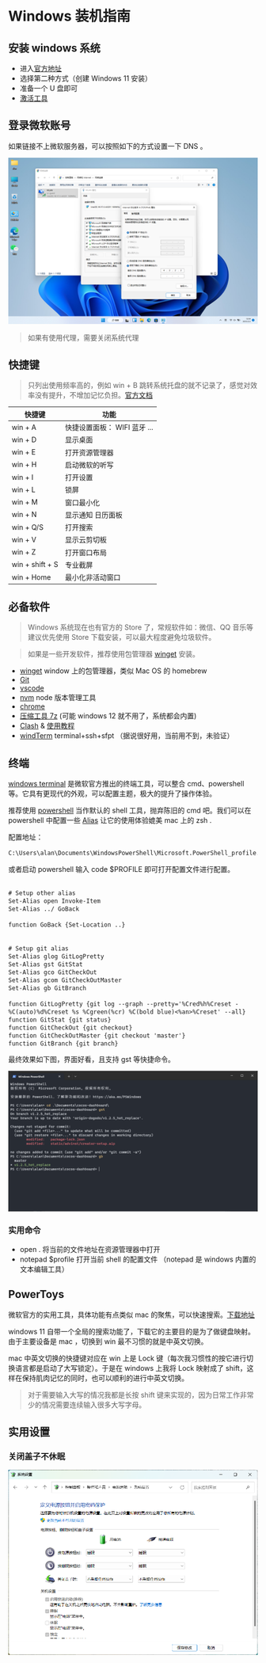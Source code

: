 # Windows 装机指南

## 安装 windows 系统

-   进入[官方地址](https://www.microsoft.com/zh-cn/software-download/windows11)
-   选择第二种方式（创建 Windows 11 安装）
-   准备一个 U 盘即可
-   [激活工具](https://github.com/zbezj/HEU_KMS_Activator/releases)

## 登录微软账号

如果链接不上微软服务器，可以按照如下的方式设置一下 DNS 。

![](./dns.png)

> 如果有使用代理，需要关闭系统代理

## 快捷键

> 只列出使用频率高的，例如 win + B 跳转系统托盘的就不记录了，感觉对效率没有提升，不增加记忆负担。[官方文档](https://support.microsoft.com/zh-cn/windows/windows-%E7%9A%84%E9%94%AE%E7%9B%98%E5%BF%AB%E6%8D%B7%E6%96%B9%E5%BC%8F-dcc61a57-8ff0-cffe-9796-cb9706c75eec)

| 快捷键          | 功能                         |
| --------------- | ---------------------------- |
| win + A         | 快捷设置面板： WIFI 蓝牙 ... |
| win + D         | 显示桌面                     |
| win + E         | 打开资源管理器               |
| win + H         | 启动微软的听写               |
| win + I         | 打开设置                     |
| win + L         | 锁屏                         |
| win + M         | 窗口最小化                   |
| win + N         | 显示通知 日历面板            |
| win + Q/S       | 打开搜索                     |
| win + V         | 显示云剪切板                 |
| win + Z         | 打开窗口布局                 |
| win + shift + S | 专业截屏                     |
| win + Home      | 最小化非活动窗口             |

## 必备软件

> Windows 系统现在也有官方的 Store 了，常规软件如：微信、QQ 音乐等建议优先使用 Store 下载安装，可以最大程度避免垃圾软件。

> 如果是一些开发软件，推荐使用包管理器 [winget](https://github.com/microsoft/winget-cli) 安装。

-   [winget](https://github.com/microsoft/winget-cli) window 上的包管理器，类似 Mac OS 的 homebrew
-   [Git](https://git-scm.com/)
-   [vscode](https://code.visualstudio.com/)
-   [nvm](https://github.com/coreybutler/nvm-windows) node 版本管理工具
-   [chrome](https://www.google.cn/intl/en_uk/chrome/)
-   [压缩工具 7z](https://www.7-zip.org/) (可能 windows 12 就不用了，系统都会内置)
-   [Clash](https://github.com/Fndroid/clash_for_windows_pkg/releases) & [使用教程](https://clashforwindows.top/)
-   [windTerm](https://github.com/kingToolbox/WindTerm) terminal+ssh+sfpt （据说很好用，当前用不到，未验证）

## 终端

[windows terminal](https://learn.microsoft.com/zh-cn/windows/terminal/install) 是微软官方推出的终端工具，可以整合 cmd、powershell 等。它具有更现代的外观，可以配置主题，极大的提升了操作体验。

推荐使用 [powershell](https://learn.microsoft.com/zh-cn/powershell/scripting/learn/ps101/01-getting-started?view=powershell-7.3) 当作默认的 shell 工具，抛弃陈旧的 cmd 吧。我们可以在 powershell 中配置一些 [Alias](https://learn.microsoft.com/zh-cn/powershell/module/microsoft.powershell.utility/set-alias?view=powershell-7.2) 让它的使用体验媲美 mac 上的 zsh .

配置地址：

```bash
C:\Users\alan\Documents\WindowsPowerShell\Microsoft.PowerShell_profile.ps1
```

或者启动 powershell 输入 code $PROFILE 即可打开配置文件进行配置。

```

# Setup other alias
Set-Alias open Invoke-Item
Set-Alias ../ GoBack

function GoBack {Set-Location ..}


# Setup git alias
Set-Alias glog GitLogPretty
Set-Alias gst GitStat
Set-Alias gco GitCheckOut
Set-Alias gcom GitCheckOutMaster
Set-Alias gb GitBranch

function GitLogPretty {git log --graph --pretty='%Cred%h%Creset -%C(auto)%d%Creset %s %Cgreen(%cr) %C(bold blue)<%an>%Creset' --all}
function GitStat {git status}
function GitCheckOut {git checkout}
function GitCheckOutMaster {git checkout 'master'}
function GitBranch {git branch}
```

最终效果如下图，界面好看，且支持 gst 等快捷命令。

![](./windows-terminal.png)

### 实用命令

-   open . 将当前的文件地址在资源管理器中打开
-   notepad $profile 打开当前 shell 的配置文件 （notepad 是 windows 内置的文本编辑工具）

## PowerToys

微软官方的实用工具，具体功能有点类似 mac 的聚焦，可以快速搜索。[下载地址](https://learn.microsoft.com/zh-cn/windows/powertoys/)

windows 11 自带一个全局的搜索功能了，下载它的主要目的是为了做键盘映射。由于主要设备是 mac ，切换到 win 最不习惯的就是中英文切换。

mac 中英文切换的快捷键对应在 win 上是 Lock 键（每次我习惯性的按它进行切换语言都是启动了大写锁定）。于是在 windows 上我将 Lock 映射成了 shift，这样在保持肌肉记忆的同时，也可以顺利的进行中英文切换。

> 对于需要输入大写的情况我都是长按 shift 键来实现的，因为日常工作非常少的情况需要连续输入很多大写字母。

## 实用设置

### 关闭盖子不休眠

![](./close-cap.png)
